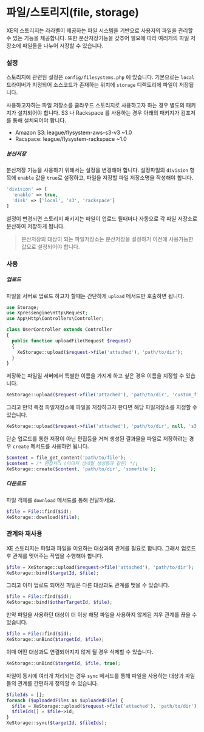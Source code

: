 # 파일/스토리지(file, storage)

XE의 스토리지는 라라벨이 제공하는 파일 시스템을 기반으로 사용자의 파일을 관리할 수 있는 기능을 제공합니다. 또한 분산저장기능을 갖추어 필요에 따라 여러개의 파일 저장소에 파일들을 나누어 저장할 수 있습니다.

### 설정
스토리지에 관련된 설정은 `config/filesystems.php` 에 있습니다. 기본으로는 `local` 드라이버가 지정되어 소스코드가 존재하는 위치에 `storage` 디렉토리에 파일이 저장됩니다.

사용하고자하는 파일 저장소를 클라우드 스토리지로 사용하고자 하는 경우 별도의 패키지가 설치되어야 합니다. S3 나 Rackspace 를 사용하는 경우 아래의 패키지가 컴포저를 통해 설치되어야 합니다.
- Amazon S3: league/flysystem-aws-s3-v3 ~1.0
- Racspace: league/flysystem-rackspace ~1.0


##### 분산저장
분산저장 기능을 사용하기 위해서는 설정을 변경해야 합니다. 설정파일의 `division` 항목에 `enable` 값을 `true`로 설정하고, 파일을 저장할 파일 저장소명을 작성해야 합니다.
```php
'division' => [
  'enable' => true,
  'disk' => ['local', 's3', 'rackspace']
]
```
설정이 변경되면 스토리지 패키지는 파일이 업로드 될때마다 자동으로 각 파일 저장소로 분산하여 저장하게 됩니다.

> 분산저장의 대상이 되는 파일저장소는 분산저장을 설정하기 이전에 사용가능한 값으로 설정되어야 합니다.


### 사용

##### 업로드
파일을 서버로 업로드 하고자 할때는 간단하게 `upload` 메서드만 호출하면 됩니다.
```php
use Storage;
use Xpressengine\Http\Request;
use App\Http\Controllers\Controller;

class UserController extends Controller
{
  public function uploadFile(Request $request)
  {
    XeStorage::upload($request->file('attached'), 'path/to/dir');
  }
}  
```

저장하는 파일일 서버에서 특별한 이름을 가지게 하고 싶은 경우 이름을 지정할 수 있습니다.
```php
XeStorage::upload($request->file('attached'), 'path/to/dir', 'custom_file_name');
```

그리고 만약 특정 파일저장소에 파일을 저장하고자 한다면 해당 파일저장소를 지정할 수 있습니다.
```php
XeStorage::upload($request->file('attached'), 'path/to/dir', null, 's3');
```

단순 업로드를 통한 저장이 아닌 편집등을 거쳐 생성된 결과물을 파일로 저장하려는 경우 `create` 메서드를 사용하면 됩니다.
```php
$content = file_get_content('path/to/file');
$content = /* 편집처리 (이미지 섬네일 생성등과 같은) */;
XeStorage::create($content, 'path/to/dir', 'somefile');
```

##### 다운로드
파일 객체를 `download` 메서드를 통해 전달하세요.
```php
$file = File::find($id);
XeStorage::download($file);
```

### 관계와 재사용

XE 스토리지는 파일과 파일을 이요하는 대상과의 관계를 필요로 합니다. 그래서 업로드 후 관계를 맺어주는 작업을 수행해야 합니다.

```php
$file = XeStorage::upload($request->file('attached'), 'path/to/dir');
XeStorage::bind($targetId, $file);
```

그리고 이미 업로드 되어진 파일은 다른 대상과도 관계를 맺을 수 있습니다.
```php
$file = File::find($id);
XeStorage::bind($otherTargetId, $file);
```

만약 파일을 사용하던 대상이 더 이상 해당 파일을 사용하지 않게된 겨우 관계를 끊을 수 있습니다.
```php
$file = File::find($id);
XeStorage::unBind($targetId, $file);
```

이때 어떤 대상과도 연결되어지지 않게 될 경우 삭제할 수 있습니다.
```php
XeStorage::unBind($targetId, $file, true);
```

파일이 동시에 여러개 처리되는 경우 `sync` 메서드를 통해 파일을 사용하는 대상과 파일들의 관계를 간편하게 정의할 수 있습니다.
```php
$fileIds = [];
foreach ($uploadedFiles as $uploadedFile) {
  $file = XeStorage::upload($request->file('attached'), 'path/to/dir');
  $fileIds[] = $file->id;
}
XeStorage::sync($targetId, $fileIds);
```

